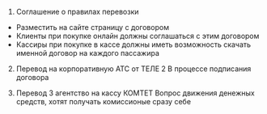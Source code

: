1. Соглашение о правилах перевозки
- Разместить на сайте страницу с договором
- Клиенты при покупке онлайн должны соглашаться с этим договором
- Кассиры при покупке в кассе должны иметь возможность скачать именной договор на каждого пассажира
   
2. Перевод на корпоративную АТС от ТЕЛЕ 2
В процессе подписания договора

3. Перевод 3 агентство на кассу КОМТЕТ
Вопрос движения денежных средств, хотят получать комиссионые сразу себе